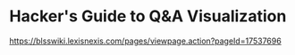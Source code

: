 # Hacker's Guide to Q&A Visualization
https://blsswiki.lexisnexis.com/pages/viewpage.action?pageId=17537696
